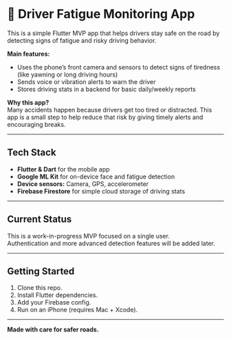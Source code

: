 # 🚗 Driver Fatigue Monitoring App

This is a simple Flutter MVP app that helps drivers stay safe on the road by detecting signs of fatigue and risky driving behavior.  

**Main features:**
- Uses the phone’s front camera and sensors to detect signs of tiredness (like yawning or long driving hours)
- Sends voice or vibration alerts to warn the driver
- Stores driving stats in a backend for basic daily/weekly reports

**Why this app?**  
Many accidents happen because drivers get too tired or distracted. This app is a small step to help reduce that risk by giving timely alerts and encouraging breaks.

---

## Tech Stack

- **Flutter & Dart** for the mobile app
- **Google ML Kit** for on-device face and fatigue detection
- **Device sensors:** Camera, GPS, accelerometer
- **Firebase Firestore** for simple cloud storage of driving stats

---

## Current Status

This is a work-in-progress MVP focused on a single user.  
Authentication and more advanced detection features will be added later.

---

## Getting Started

1. Clone this repo.
2. Install Flutter dependencies.
3. Add your Firebase config.
4. Run on an iPhone (requires Mac + Xcode).

---

**Made with care for safer roads.**
